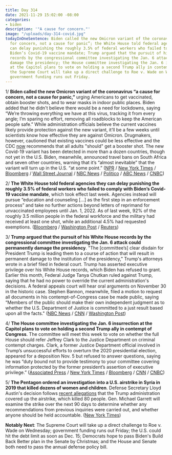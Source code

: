 ```yaml
---
title: Day 314
date: 2021-11-29 15:02:00 -08:00
categories:
- biden
description: '"A cause for concern."'
image: "/uploads/day-314-covid.jpg"
todayInOneSentence: Biden called the new Omicron variant of the coronavirus “a cause
  for concern, not a cause for panic”; the White House told federal agencies they
  can delay punishing the roughly 3.5% of federal workers who failed to comply with
  Biden’s Covid-19 vaccine mandate; Trump argued that the pursuit of his White House
  records by the congressional committee investigating the Jan. 6 attack could permanently
  damage the presidency; the House committee investigating the Jan. 6 insurrection
  at the Capitol plans to vote on holding a second Trump ally in contempt of Congress;
  the Supreme Court will take up a direct challenge to Roe v. Wade on Wednesday; and
  government funding runs out Friday.
---
```


1/ **Biden called the new Omicron variant of the coronavirus “a cause for concern, not a cause for panic,”** urging Americans to get vaccinated, obtain booster shots, and to wear masks in indoor public places. Biden added that he didn't believe there would be a need for lockdowns, saying “We’re throwing everything we have at this virus, tracking it from every angle; I’m sparing no effort, removing all roadblocks to keep the American people safe.” While administration officials believe the current vaccines likely provide protection against the new variant, it’ll be a few weeks until scientists know how effective they are against Omicron. Drugmakers, however, cautioned that existing vaccines could be less effective and the CDC [now](https://www.wsj.com/articles/u-s-watches-for-omicron-as-covid-19-infections-remain-high-11638206760) recommends that all adults "should" get a booster shot. The new Covid-19 variant has been detected in more than a dozen countries, though not yet in the U.S. Biden, meanwhile, announced travel bans on South Africa and seven other countries, warning that it’s “almost inevitable” that the variant will turn up in the U.S. “at some point.” ([NPR](https://www.npr.org/2021/11/29/1059786378/biden-omicron-variant-coronavirus-concern-not-panic-travel-restrictions) / [New York Times](https://www.nytimes.com/2021/11/29/us/politics/biden-vaccines-omicron.html) / [Bloomberg](https://www.bloomberg.com/news/articles/2021-11-29/biden-cautions-against-panic-over-omicron-urges-boosters?sref=MIBMEEoj) / [Wall Street Journal](https://www.wsj.com/articles/omicron-variant-has-covid-19-vaccine-makers-preparing-for-worst-case-11638209132) / [NBC News](https://www.nbcnews.com/politics/white-house/biden-urge-booster-shots-amid-growing-alarm-over-omicron-variant-n1284935) / [Politico](https://www.politico.com/news/2021/11/29/biden-omicron-523449) / [ABC News](https://abcnews.go.com/Health/live-updates/coronavirus/?id=81441585#81453484) / [CNBC](https://www.cnbc.com/2021/11/29/biden-says-he-doesnt-expect-more-travel-restrictions-or-lockdowns-as-omicron-covid-variant-spreads.html))

2/ **The White House told federal agencies they can delay punishing the roughly 3.5% of federal workers who failed to comply with Biden’s Covid-19 vaccine mandate**, which took effect last week. Agencies instead will pursue “education and counseling \[...\] as the first step in an enforcement process” and take no further actions beyond letters of reprimand for unvaccinated employees until Jan. 1, 2022. As of last week, 92% of the roughly 3.5 million people in the federal workforce and the military had received at least one shot, while an additional 4.5% had requested exemptions. ([Bloomberg](https://www.bloomberg.com/news/articles/2021-11-29/white-house-discourages-firing-unvaccinated-workers-before-2022?sref=MIBMEEoj) / [Washington Post](https://www.washingtonpost.com/politics/2021/11/29/federal-vaccine-holdouts-discipline-delayed-white-house/) / [Reuters](https://www.reuters.com/world/us/white-house-says-us-agencies-can-delay-punishing-unvaccinated-federal-workers-2021-11-29/))

3/ **Trump argued that the pursuit of his White House records by the congressional committee investigating the Jan. 6 attack could permanently damage the presidency**. "The \[committee’s\] clear disdain for President Trump is leading them to a course of action that will result in permanent damage to the institution of the presidency," Trump's attorneys wrote in a brief filed in federal court. Trump has asserted executive privilege over his White House records, which Biden has refused to grant. Earlier this month, Federal Judge Tanya Chutkan ruled against Trump, saying that he had no power to override the current administration's decisions. A federal appeals court will hear oral arguments on November 30 in the historic case. Stephen Bannon, meanwhile, filed a motion to request all documents in his contempt-of-Congress case be made public, saying “Members of the public should make their own independent judgment as to whether the U.S. Department of Justice is committed to a just result based upon all the facts." ([NBC News](https://www.nbcnews.com/politics/donald-trump/trump-argues-jan-6-panel-s-pursuit-his-records-could-n1284604) / [CNN](https://www.cnn.com/2021/11/24/politics/donald-trump-january-6-committee-argument/index.html) / [Washington Post](https://www.washingtonpost.com/politics/stephen-k-bannons-lawyers-file-opposition-to-keeping-documents-from-being-released/2021/11/25/29889174-4e3e-11ec-b73b-a00d6e559a6e_story.html))

4/ **The House committee investigating the Jan. 6 insurrection at the Capitol plans to vote on holding a second Trump ally in contempt of Congress**. The committee will meet this week to vote on whether the full House should refer Jeffrey Clark to the Justice Department on criminal contempt charges. Clark, a former Justice Department official involved in Trump’s unsuccessful efforts to overturn the 2020 presidential election, appeared for a deposition Nov. 5 but refused to answer questions, saying he was “duty bound not to provide testimony to your committee covering information protected by the former president’s assertion of executive privilege.” ([Associated Press](https://apnews.com/article/steve-bannon-donald-trump-joe-biden-capitol-siege-mark-meadows-cc6df1ed62e65dbee680206527653553) / [New York Times](https://www.nytimes.com/2021/11/29/us/politics/jeffrey-clark-capitol-riot.html) / [Bloomberg](https://www.bloomberg.com/news/articles/2021-11-29/ex-justice-official-targeted-for-contempt-action-in-jan-6-probe?sref=MIBMEEoj) / [CNN](https://www.cnn.com/2021/11/29/politics/jeffrey-clark-criminal-contempt-of-congress-referral/index.html) / [CNBC](https://www.cnbc.com/2021/11/29/jan-6-capitol-riot-probe-criminal-contempt-vote-set-for-ex-trump-doj-official-jeffrey-clark.html))

5/ **The Pentagon ordered an investigation into a U.S. airstrike in Syria in 2019 that killed dozens of women and children**. Defense Secretary Lloyd Austin's decision follows [recent allegations](https://whatthefuckjusthappenedtoday.com/2021/11/15/day-300/#4-the-trump-administration-covered-u) that the Trump administration covered up the airstrike, which killed 80 people. Gen. Michael Garrett will examine the strike over the next 90 days to determine whether any recommendations from previous inquiries were carried out, and whether anyone should be held accountable. ([New York Times](https://www.nytimes.com/2021/11/29/us/politics/pentagon-airstrike-syria.html))

**Notably Next**: The Supreme Court will take up a direct challenge to Roe v. Wade on Wednesday; government funding runs out Friday; the U.S. could hit the debt limit as soon as Dec. 15; Democrats hope to pass Biden's Build Back Better plan in the Senate by Christmas; and the House and Senate both need to pass the annual defense policy bill.